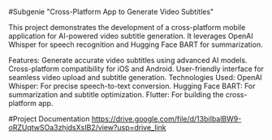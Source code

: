 #Subgenie
"Cross-Platform App to Generate Video Subtitles"

This project demonstrates the development of a cross-platform mobile application for AI-powered video subtitle generation. It leverages OpenAI Whisper for speech recognition and Hugging Face BART for summarization.

Features:
Generate accurate video subtitles using advanced AI models.
Cross-platform compatibility for iOS and Android.
User-friendly interface for seamless video upload and subtitle generation.
Technologies Used:
OpenAI Whisper: For precise speech-to-text conversion.
Hugging Face BART: For summarization and subtitle optimization.
Flutter: For building the cross-platform app.

#Project Documentation
https://drive.google.com/file/d/13biIbalBW9-oRZUqtwSOa3zhjdsXsIB2/view?usp=drive_link
